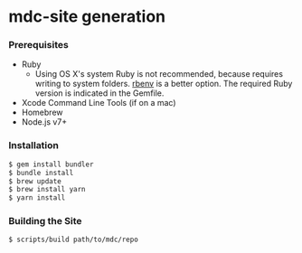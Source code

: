 # mdc-site generation

### Prerequisites

- Ruby
  - Using OS X's system Ruby is not recommended, because requires writing to
    system folders. [rbenv](https://github.com/rbenv/rbenv) is a better option.
    The required Ruby version is indicated in the Gemfile.
- Xcode Command Line Tools (if on a mac)
- Homebrew
- Node.js v7+

### Installation

```sh
$ gem install bundler
$ bundle install
$ brew update
$ brew install yarn
$ yarn install
```

### Building the Site

```sh
$ scripts/build path/to/mdc/repo
```
